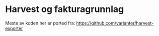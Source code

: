 # Harvest og fakturagrunnlag

Meste av koden her er ported fra: https://github.com/varianter/harvest-exporter